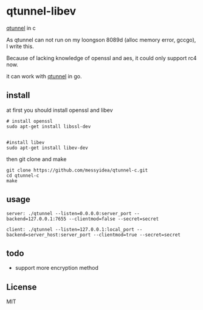 # qtunnel-libev

[qtunnel](https://github.com/getqujing/qtunnel) in c


As qtunnel can not run on my loongson 8089d (alloc memory error, gccgo), I write this.

Because of lacking knowledge of openssl and aes, it could only support rc4 now.

it can work with [qtunnel](https://github.com/getqujing/qtunnel) in go.



install
---
at first you should install openssl and libev
```
# install openssl
sudo apt-get install libssl-dev


#install libev
sudo apt-get install libev-dev
```

then git clone and make
```
git clone https://github.com/messyidea/qtunnel-c.git
cd qtunnel-c
make
```


usage
---
```
server: ./qtunnel --listen=0.0.0.0:server_port --backend=127.0.0.1:7655 --clientmod=false --secret=secret

client: ./qtunnel --listen=127.0.0.1:local_port --backend=server_host:server_port --clientmod=true --secret=secret
```



todo
---
+ support more encryption method

License
---
MIT
